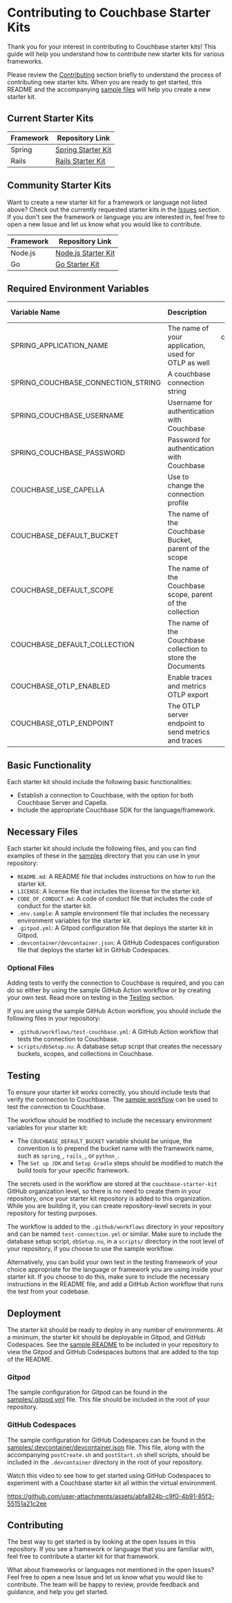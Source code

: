 # Contributing to Couchbase Starter Kits

Thank you for your interest in contributing to Couchbase starter kits! This guide will help you understand how to contribute new starter kits for various frameworks.

Please review the [Contributing](#contributing) section briefly to understand the process of contributing new starter kits. When you are ready to get started, this README and the accompanying [sample files](samples) will help you create a new starter kit.

## Current Starter Kits

| Framework | Repository Link |
|-----------|-----------------|
| Spring    | [Spring Starter Kit](https://github.com/couchbase-starter-kit/couchbase-spring-starter) |
| Rails     | [Rails Starter Kit](https://github.com/couchbase-starter-kit/couchbase-rails-starter) |

## Community Starter Kits

Want to create a new starter kit for a framework or language not listed above? Check out the currently requested starter kits in the [Issues](https://github.com/couchbase-starter-kit/contributing-guide/issues) section. If you don't see the framework or language you are interested in, feel free to open a new Issue and let us know what you would like to contribute.

| Framework | Repository Link |
|-----------|-----------------|
| Node.js   | [Node.js Starter Kit](https://github.com/codercatdev/couchbase-node-starter) |
| Go        | [Go Starter Kit](https://github.com/Dhairya3124/couchbase-go-starter) |

## Required Environment Variables

| Variable Name                      | Description                                                 |      Default value       |
|:-----------------------------------|:------------------------------------------------------------|:------------------------:|
| SPRING_APPLICATION_NAME            | The name of your application, used for OTLP as well         | couchbase-spring-starter |
| SPRING_COUCHBASE_CONNECTION_STRING | A couchbase connection string                               |            -             |
| SPRING_COUCHBASE_USERNAME          | Username for authentication with Couchbase                  |            -             |
| SPRING_COUCHBASE_PASSWORD          | Password for authentication with Couchbase                  |            -             |
| COUCHBASE_USE_CAPELLA              | Use to change the connection profile                        |          false           |
| COUCHBASE_DEFAULT_BUCKET           | The name of the Couchbase Bucket, parent of the scope       |         default          |
| COUCHBASE_DEFAULT_SCOPE            | The name of the Couchbase scope, parent of the collection   |         _default         |
| COUCHBASE_DEFAULT_COLLECTION       | The name of the Couchbase collection to store the Documents |         _default         |
| COUCHBASE_OTLP_ENABLED             | Enable traces and metrics OTLP export                       |          false           |
| COUCHBASE_OTLP_ENDPOINT            | The OTLP server endpoint to send metrics and traces         |            -             |

## Basic Functionality

Each starter kit should include the following basic functionalities:
- Establish a connection to Couchbase, with the option for both Couchbase Server and Capella.
- Include the appropriate Couchbase SDK for the language/framework.

## Necessary Files

Each starter kit should include the following files, and you can find examples of these in the [samples](samples) directory that you can use in your repository:

- `README.md`: A README file that includes instructions on how to run the starter kit.
- `LICENSE`: A license file that includes the license for the starter kit.
- `CODE_OF_CONDUCT.md`: A code of conduct file that includes the code of conduct for the starter kit.
- `.env.sample`: A sample environment file that includes the necessary environment variables for the starter kit.
- `.gitpod.yml`: A Gitpod configuration file that deploys the starter kit in Gitpod.
- `.devcontainer/devcontainer.json`: A GitHub Codespaces configuration file that deploys the starter kit in GitHub Codespaces.

### Optional Files

Adding tests to verify the connection to Couchbase is required, and you can do so either by using the sample GitHub Action workflow or by creating your own test. Read more on testing in the [Testing](#testing) section.

If you are using the sample GitHub Action workflow, you should include the following files in your repository:
- `.github/workflows/test-couchbase.yml`: A GitHub Action workflow that tests the connection to Couchbase.
- `scripts/dbSetup.nu`: A database setup script that creates the necessary buckets, scopes, and collections in Couchbase.

## Testing

To ensure your starter kit works correctly, you should include tests that verify the connection to Couchbase. The [sample workflow](samples/.github/workflows/test-connection.yml) can be used to test the connection to Couchbase.

The workflow should be modified to include the necessary environment variables for your starter kit:

* The `COUCHBASE_DEFAULT_BUCKET` variable should be unique, the convention is to prepend the bucket name with the framework name, such as `spring_`, `rails_`, or `python_`.
* The `Set up JDK` and `Setup Gradle` steps should be modified to match the build tools for your specific framework.

The secrets used in the workflow are stored at the `couchbase-starter-kit` GitHub organization level, so there is no need to create them in your repository, once your starter kit repository is added to this organization. While you are building it, you can create repository-level secrets in your repository for testing purposes.

The workflow is added to the `.github/workflows` directory in your repository and can be named `test-connection.yml` or similar. Make sure to include the database setup script, `dbSetup.nu`, in a `scripts/` directory in the root level of your repository, if you choose to use the sample workflow.

Alternatively, you can build your own test in the testing framework of your choice appropriate for the language or framework you are using inside your starter kit. If you choose to do this, make sure to include the necessary instructions in the README file, and add a GitHub Action workflow that runs the test from your codebase.

## Deployment

The starter kit should be ready to deploy in any number of environments. At a minimum, the starter kit should be deployable in Gitpod, and GitHub Codespaces. See the [sample README](samples/README.md) to be included in your repository to view the Gitpod and GitHub Codespaces buttons that are added to the top of the README.

### Gitpod

The sample configuration for Gitpod can be found in the [samples/.gitpod.yml](samples/.gitpod.yml) file. This file should be included in the root of your repository.

### GitHub Codespaces

The sample configuration for GitHub Codespaces can be found in the [samples/.devcontainer/devcontainer.json](samples/.devcontainer/devcontainer.json) file. This file, along with the accompanying `postCreate.sh` and `postStart.sh` shell scripts, should be included in the `.devcontainer` directory in the root of your repository.


Watch this video to see how to get started using GitHub Codespaces to experiment with a Couchbase starter kit all within the virtual environment.

https://github.com/user-attachments/assets/abfa824b-c9f0-4b91-85f3-55151a21c2ee

## Contributing

The best way to get started is by looking at the open Issues in this repository. If you see a framework or language that you are familiar with, feel free to contribute a starter kit for that framework.

What about frameworks or languages not mentioned in the open Issues? Feel free to open a new Issue and let us know what you would like to contribute. The team will be happy to review, provide feedback and guidance, and help you get started.
